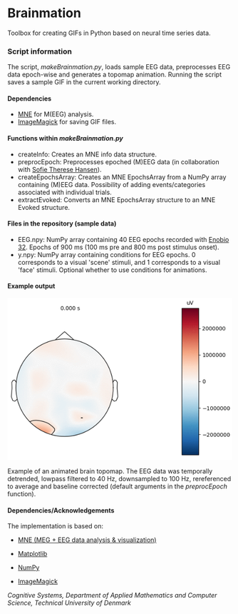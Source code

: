 # Brainmation
Toolbox for creating GIFs in Python based on neural time series data.

### Script information 
The script, *makeBrainmation.py*, loads sample EEG data, preprocesses EEG data epoch-wise and generates a topomap animation.
Running the script saves a sample GIF in the current working directory.

#### Dependencies
- [MNE](https://mne-tools.github.io/stable/index.html) for M(EEG) analysis.
- [ImageMagick](http://www.imagemagick.org/) for saving GIF files.

#### Functions within *makeBrainmation.py*
- createInfo: Creates an MNE info data structure.
- preprocEpoch: Preprocesses epoched (M)EEG data (in collaboration with [Sofie Therese Hansen](https://github.com/STherese)).
- createEpochsArray: Creates an MNE EpochsArray from a NumPy array containing (M)EEG data. Possibility of adding events/categories associated with individual trials.
- extractEvoked: Converts an MNE EpochsArray structure to an MNE Evoked structure.

#### Files in the repository (sample data)
- EEG.npy: NumPy array containing 40 EEG epochs recorded with [Enobio 32](https://www.neuroelectrics.com/products/enobio/). Epochs of 900 ms (100 ms pre and 800 ms post stimulus onset).
- y.npy: NumPy array containing conditions for EEG epochs. 0 corresponds to a visual 'scene' stimuli, and 1 corresponds to a visual 'face' stimuli. Optional whether to use conditions for animations.

#### Example output 
![](Brainmation_example.gif)

Example of an animated brain topomap. The EEG data was temporally detrended, lowpass filtered to 40 Hz, downsampled to 100 Hz, rereferenced to average and baseline corrected (default arguments in the *preprocEpoch* function).

#### Dependencies/Acknowledgements

The implementation is based on:

- [MNE (MEG + EEG data analysis & visualization)](https://mne-tools.github.io/stable/index.html)

- [Matplotlib](https://matplotlib.org/)

- [NumPy](https://www.numpy.org/)

- [ImageMagick](http://www.imagemagick.org/)

*Cognitive Systems, Department of Applied Mathematics and Computer Science, Technical University of Denmark* 


